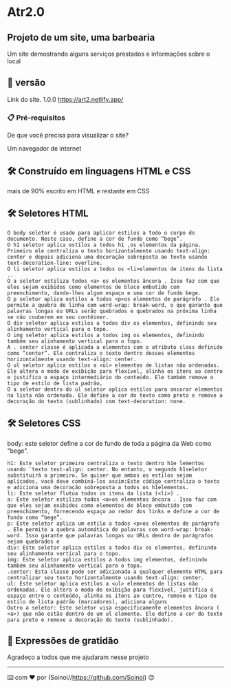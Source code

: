# Atr2.0
## Projeto de um site, uma barbearia 

Um site demostrando alguns serviços prestados e informações sobre o local 

## 📌 versão 
Link do site.
1.0.0 https://art2.netlify.app/
### 📋 Pré-requisitos

De que você precisa para visualizar o site?


Um navegador de internet



## 🛠️ Construído em linguagens HTML e CSS
 mais de 90% escrito em HTML e restante em CSS

## 🛠️ Seletores HTML
```
O body seletor é usado para aplicar estilos a todo o corpo do documento. Neste caso, define a cor de fundo como “bege”. 
O h1 seletor aplica estilos a todos h1 ,os elementos da página. Primeiro ele centraliza o texto horizontalmente usando text-align: center e depois adiciona uma decoração sobreposta ao texto usando text-decoration-line: overline. 
O li seletor aplica estilos a todos os <li>elementos de itens da lista .. 
O a seletor estiliza todos <a> os elementos âncora . Isso faz com que eles sejam exibidos como elementos de bloco embutido com preenchimento, dando-lhes algum espaço e uma cor de fundo bege. 
O p seletor aplica estilos a todos <p>os elementos de parágrafo . Ele permite a quebra de linha com word-wrap: break-word, o que garante que palavras longas ou URLs serão quebrados e quebrados na próxima linha se não couberem em seu contêiner. 
O div seletor aplica estilos a todos div os elementos, definindo seu alinhamento vertical para o topo. 
O img seletor aplica estilos a todos img os elementos, definindo também seu alinhamento vertical para o topo. 
A . center classe é aplicada a elementos com o atributo class definido como “center”. Ele centraliza o texto dentro desses elementos horizontalmente usando text-align: center. 
O ul seletor aplica estilos a <ul> elementos de listas não ordenadas. Ele altera o modo de exibição para flexível, alinha os itens ao centro e justifica o espaço intermediário do conteúdo. Ele também remove o tipo de estilo de lista padrão,  
O a seletor dentro do ul seletor aplica estilos para ancorar elementos na lista não ordenada. Ele define a cor do texto como preto e remove a decoração do texto (sublinhado) com text-decoration: none. 
```

## 🛠️ Seletores CSS
body: este seletor define a cor de fundo de toda a página da Web como "bege". 
```
h1: Este seletor primeiro centraliza o texto dentro h1e lementos usando `texto text-align: center. No entanto, o segundo h1seletor substituirá o primeiro. Se quiser que ambos os estilos sejam aplicados, você deve combiná-los assim:Este código centraliza o texto e adiciona uma decoração sobreposta a todos os h1elementos. 
li: Este seletor flutua todos os itens da lista (<li>) .
a: Este seletor estiliza todos <a>os elementos âncora . Isso faz com que eles sejam exibidos como elementos de bloco embutido com preenchimento, fornecendo espaço ao redor dos links e define a cor de fundo como “bege”. 
p: Este seletor aplica um estilo a todos <p>os elementos de parágrafo . Ele permite a quebra automática de palavras com word-wrap: break-word. Isso garante que palavras longas ou URLs dentro de parágrafos sejam quebrados e 
div: Este seletor aplica estilos a todos div os elementos, definindo seu alinhamento vertical para o topo. 
img: Este seletor aplica estilos a todos img elementos, definindo também seu alinhamento vertical para o topo. 
.center: Esta classe pode ser adicionada a qualquer elemento HTML para centralizar seu texto horizontalmente usando text-align: center. 
ul: Este seletor aplica estilos a <ul> elementos de listas não ordenadas. Ele altera o modo de exibição para flexível, justifica o espaço entre o conteúdo, alinha os itens ao centro, remove o tipo de estilo de lista padrão (marcadores), adiciona alguns 
Outro a seletor: Este seletor visa especificamente elementos âncora ( <a>) que não estão dentro de um ul elemento. Ele define a cor do texto para preto e remove a decoração do texto (sublinhado). 
```


## 🎁 Expressões de gratidão
Agradeço a todos que me ajudaram nesse projeto


---
⌨️ com ❤️ por (Soinoi//https://github.com/Soinoi) 😊
